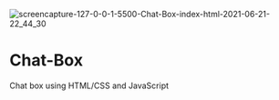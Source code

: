 ![screencapture-127-0-0-1-5500-Chat-Box-index-html-2021-06-21-22_44_30](https://user-images.githubusercontent.com/84829659/123199240-212dd200-d4cc-11eb-8b6e-112705acc500.png)
# Chat-Box
Chat box using HTML/CSS and JavaScript
